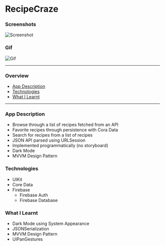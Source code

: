 # RecipeCraze

### Screenshots
![Screenshot](https://res.cloudinary.com/valtermachado/image/upload/v1619585878/GitHub%20ReadMe%20Pics/transparentBG_dvej1y.png)

### Gif
![Gif](https://firebasestorage.googleapis.com/v0/b/recipeapp-39b49.appspot.com/o/Gifs2Modi.gif?alt=media&token=3e1c2867-4998-4951-acb2-cd0410239ba2)

---

### Overview 
* [App Description](#app-description)
* [Technologies](#technologies)
* [What I Learnt](#what-i-learnt)

---

### App Description
* Browse through a list of recipes fetched from an API
* Favorite recipes through persistence with Cora Data
* Search for recipes from a list of recipes
* JSON API parsed using URLSession
* Implemented programmatically (no storyboard)
* Dark Mode
* MVVM Design Pattern

### Technologies
* UIKit
* Core Data
* Firebase
    * Firebase Auth
    * Firebase Database

###  What I Learnt
* Dark Mode using System Appearance
* JSONSerialization
* MVVM Design Pattern
* UIPanGestures






